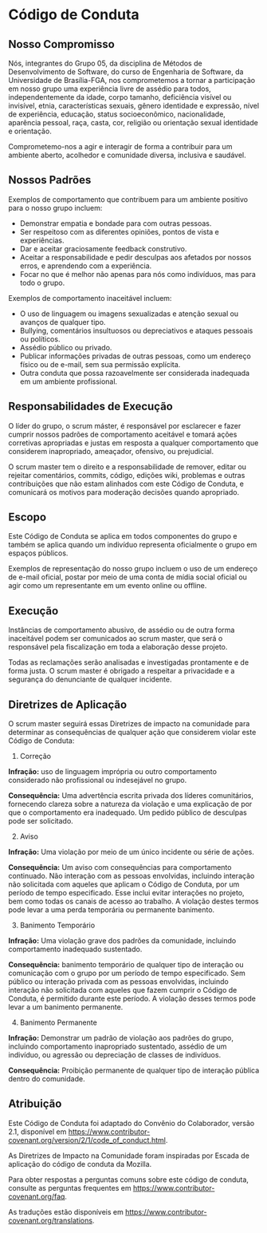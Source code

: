# Código de Conduta

## Nosso Compromisso

Nós, integrantes do Grupo 05, da disciplina de Métodos de Desenvolvimento de Software, do curso de Engenharia de Software, da Universidade de Brasília-FGA, nos comprometemos a tornar a participação em nosso grupo uma experiência livre de assédio para todos, independentemente da idade, corpo tamanho, deficiência visível ou invisível, etnia, características sexuais, gênero identidade e expressão, nível de experiência, educação, status socioeconômico, nacionalidade, aparência pessoal, raça, casta, cor, religião ou orientação sexual identidade e orientação. 

Comprometemo-nos a agir e interagir de forma a contribuir para um ambiente aberto, acolhedor e comunidade diversa, inclusiva e saudável.

## Nossos Padrões

Exemplos de comportamento que contribuem para um ambiente positivo para o nosso grupo incluem:

- Demonstrar empatia e bondade para com outras pessoas.
- Ser respeitoso com as diferentes opiniões, pontos de vista e experiências.
- Dar e aceitar graciosamente feedback construtivo.
- Aceitar a responsabilidade e pedir desculpas aos afetados por nossos erros, e aprendendo com a experiência.
- Focar no que é melhor não apenas para nós como indivíduos, mas para todo o grupo.

Exemplos de comportamento inaceitável incluem:

- O uso de linguagem ou imagens sexualizadas e atenção sexual ou avanços de qualquer tipo.
- Bullying, comentários insultuosos ou depreciativos e ataques pessoais ou políticos.
- Assédio público ou privado.
- Publicar informações privadas de outras pessoas, como um endereço físico ou de e-mail, sem sua permissão explícita.
- Outra conduta que possa razoavelmente ser considerada inadequada em um ambiente
profissional.

## Responsabilidades de Execução

O líder do grupo, o scrum máster, é responsável por esclarecer e fazer cumprir nossos padrões de comportamento aceitável e tomará ações corretivas apropriadas e justas em resposta a qualquer comportamento que considerem inapropriado, ameaçador, ofensivo, ou prejudicial.

O scrum master tem o direito e a responsabilidade de remover, editar ou rejeitar comentários, commits, código, edições wiki, problemas e outras contribuições que não estam alinhados com este Código de Conduta, e comunicará os motivos para moderação decisões quando apropriado.

## Escopo

Este Código de Conduta se aplica em todos componentes do grupo e também se aplica quando um indivíduo representa oficialmente o grupo em espaços públicos.

Exemplos de representação do nosso grupo incluem o uso de um endereço de e-mail oficial, postar por meio de uma conta de mídia social oficial ou agir como um representante em um evento online ou offline.

## Execução

Instâncias de comportamento abusivo, de assédio ou de outra forma inaceitável podem ser comunicados ao scrum master, que será o responsável pela fiscalização em toda a elaboração desse projeto.

Todas as reclamações serão analisadas e investigadas prontamente e de forma justa. O scrum master é obrigado a respeitar a privacidade e a segurança do denunciante de qualquer incidente.

## Diretrizes de Aplicação

O scrum master seguirá essas Diretrizes de impacto na comunidade para determinar as consequências de qualquer ação que considerem violar este Código de Conduta:
 
1. Correção

**Infração:** uso de linguagem imprópria ou outro comportamento considerado não profissional ou indesejável no grupo.

**Consequência:** Uma advertência escrita privada dos líderes comunitários, fornecendo clareza sobre a natureza da violação e uma explicação de por que o comportamento era inadequado. Um pedido público de desculpas pode ser solicitado.

2. Aviso

**Infração:** Uma violação por meio de um único incidente ou série de ações.

**Consequência:** Um aviso com consequências para comportamento continuado. Não interação com as pessoas envolvidas, incluindo interação não solicitada com aqueles que aplicam o Código de Conduta, por um período de tempo especificado. Esse inclui evitar interações no projeto, bem como todas os canais de acesso ao trabalho. A violação destes termos pode levar a uma perda temporária ou permanente banimento.

3. Banimento Temporário

**Infração:** Uma violação grave dos padrões da comunidade, incluindo comportamento inadequado sustentado.

**Consequência:** banimento temporário de qualquer tipo de interação ou comunicação com o grupo por um período de tempo especificado. Sem público ou interação privada com as pessoas envolvidas, incluindo interação não solicitada com aqueles que fazem cumprir o Código de Conduta, é permitido durante este período. A violação desses termos pode levar a um banimento permanente.

4. Banimento Permanente

**Infração:** Demonstrar um padrão de violação aos padrões do grupo, incluindo comportamento inapropriado sustentado, assédio de um indivíduo, ou agressão ou depreciação de classes de indivíduos.

**Consequência:** Proibição permanente de qualquer tipo de interação pública dentro do comunidade.

## Atribuição

Este Código de Conduta foi adaptado do Convênio do Colaborador, versão 2.1, disponível em https://www.contributor-covenant.org/version/2/1/code_of_conduct.html.

As Diretrizes de Impacto na Comunidade foram inspiradas por Escada de aplicação do código de conduta da Mozilla.

Para obter respostas a perguntas comuns sobre este código de conduta, consulte as perguntas frequentes em https://www.contributor-covenant.org/faq. 

As traduções estão disponíveis em https://www.contributor-covenant.org/translations.